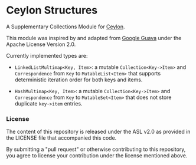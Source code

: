 # Ceylon Structures
A Supplementary Collections Module for [Ceylon](http://ceylon-lang.org).

This module was inspired by and adapted from [Google
Guava](https://github.com/google/guava) under the Apache License Version 2.0.

Currently implemented types are:

* `LinkedListMultimap<Key, Item>`: a mutable `Collection<Key->Item>` and
  `Correspondence` from `Key` to `MutableList<Item>` that supports deterministic
  iteration order for both keys and items.

* `HashMultimap<Key, Item>`: a mutable `Collection<Key->Item>` and
  `Correspondence` from `Key` to `MutableSet<Item>` that does not store duplicate
  `key->item` entries.

### License

The content of this repository is released under the ASL v2.0 as provided in
the LICENSE file that accompanied this code.

By submitting a "pull request" or otherwise contributing to this repository,
you agree to license your contribution under the license mentioned above.
